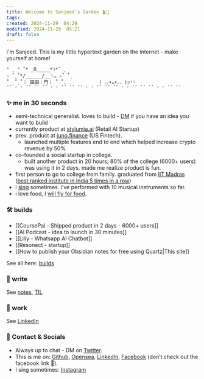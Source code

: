 ```yaml
---
title: Welcome to Sanjeed's Garden 🪴🏡
tags: 
created: 2024-11-29  04:29
modified: 2024-11-29  05:21
draft: false
---
```

I'm Sanjeed. This is my little hypertext garden on the internet - make yourself at home!

```
° ˛ ° ˚* _Π_____*☽*˚ ˛
✩ ˚˛˚*/______/__＼。✩˚ ˚˛
˚ ˛˚˛˚｜ 田田｜門｜ ˚ ˚.            ( ⸝⸝•ᴗ•⸝⸝ )੭⁾⁾ 
´´ ̛ ̛ ´´ ´´ ´´ ̛ ̛ ´´ ´´ ´´ ̛ ̛ ´´ ´´ ´´ ̛ ̛ ´´ ´´ ´´ ̛ ̛ ´´ ´´  
```

### ✨ me in 30 seconds

- semi-technical generalist. loves to build - [DM](https://x.com/sanjeed_i) if you have an idea you want to build
- currently product at [stylumia.ai](http://stylumia.ai) (Retail AI Startup)
- prev. product at [juno.finance](https://juno.finance/) (US Fintech).
    - launched multiple features end to end which helped increase crypto revenue by 50%
- co-founded a social startup in college.
    - built another product in 20 hours; 80% of the college (6000+ users) was using it in 2 days. made me realize product is fun.
- first person to go to college from family. graduated from [IIT Madras](https://economictimes.indiatimes.com/industry/services/education/iit-madras-retains-top-spot-for-5th-consecutive-year-iisc-bengaluru-best-university-nirf-2023/articleshow/100759426.cms) ([best ranked institute in India 5 times in a row](https://www.thehindubusinessline.com/news/nirf-rankings-2023-iit-madras-ranked-best-institute-for-the-fifth-year/article66933550.ece))
- i [sing](https://www.instagram.com/sanjeed.i/) sometimes. i've performed with 10 musical instruments so far.
- i love food, I [will fly for food](https://www.willflyforfood.net/). 

### 🛠️ builds

- [[CoursePal - Shipped product in 2 days - 6000+ users]]
- [[AI Podcast - idea to launch in 30 minutes]]
- [[Lilly - Whatsapp AI Chatbot]]
- [[Resonect - startup]]
- [[How to publish your Obsidian notes for free using Quartz|This site]]

See all here: [builds](./tags/builds) 

### 📝 write

See [notes](./notes), [TIL](./today-i-learned/)

### 💼 work

See [LinkedIn](https://www.linkedin.com/in/mohammed-sanjeed?_l=en_US)

### 🤙 Contact & Socials

- Always up to chat - DM on [Twitter](https://twitter.com/sanjeed_i).
- This is me on: [Github](https://github.com/sanjeed5), [Opensea](https://opensea.io/sanjeed), [LinkedIn](https://www.linkedin.com/in/mohammed-sanjeed?_l=en_US), [Facebook](https://www.youtube.com/watch?v=xvFZjo5PgG0) (don’t check out the facebook link 🤝).
- I sing sometimes: [Instagram](https://www.instagram.com/sanjeed.i/)